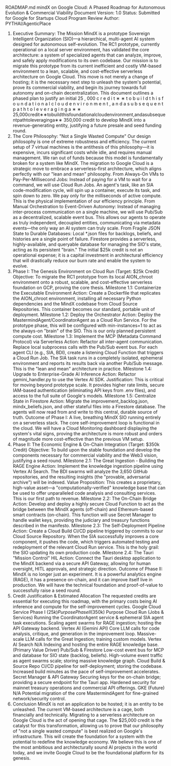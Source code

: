ROADMAP.md
mindX on Google Cloud: A Phased Roadmap for Autonomous Evolution & Commercial Viability
Document Version: 1.0
Status: Submitted for Google for Startups Cloud Program Review
Author: PYTHAI/AgenticPlace
1. Executive Summary: The Mission
MindX is a prototype Sovereign Intelligent Organization (SIO)—a hierarchical, multi-agent AI system designed for autonomous self-evolution. The RC1 prototype, currently operational on a local server environment, has validated the core architecture: a system of specialized agents that can analyze, improve, and safely apply modifications to its own codebase.
Our mission is to migrate this prototype from its current inefficient and costly VM-based environment to a lean, scalable, and cost-effective serverless architecture on Google Cloud. This move is not merely a change of hosting; it is the necessary next step to unleash the system's potential, prove its commercial viability, and begin its journey towards full autonomy and on-chain decentralization.
This document outlines a phased plan to justify an initial 
25
,
000
c
r
e
d
i
t
∗
∗
t
o
b
u
i
l
d
t
h
i
s
f
o
u
n
d
a
t
i
o
n
a
l
c
l
o
u
d
e
n
v
i
r
o
n
m
e
n
t
,
a
n
d
a
s
u
b
s
e
q
u
e
n
t
p
a
t
h
t
o
l
e
v
e
r
a
g
i
n
g
a
∗
∗
25,000credit∗∗tobuildthisfoundationalcloudenvironment,andasubsequentpathtoleveraginga∗∗
350,000 credit to develop MindX into a revenue-generating entity, justifying a future presale and seed funding round.
2. The Core Philosophy: "Not a Single Wasted Compute"
Our design philosophy is one of extreme robustness and efficiency. The current setup of 7 virtual machines is the antithesis of this philosophy—it is expensive, incurs significant costs while idle, and requires manual management. We ran out of funds because this model is fundamentally broken for a system like MindX.
The migration to Google Cloud is a strategic move to embrace a serverless-first architecture, which aligns perfectly with our "lean and mean" philosophy.
From Always-On VMs to Pay-Per-Millisecond Jobs: Instead of paying for a VM to wait for a command, we will use Cloud Run Jobs. An agent's task, like an SIA code-modification cycle, will spin up a container, execute its task, and spin down to zero. We pay only for the milliseconds of active compute. This is the physical implementation of our efficiency principle.
From Manual Orchestration to Event-Driven Autonomy: Instead of managing inter-process communication on a single machine, we will use Pub/Sub as a decentralized, scalable event bus. This allows our agents to operate as truly independent, decoupled entities, communicating via metadata events—the only way an AI system can truly scale.
From Fragile JSON State to Durable Databases: Local *.json files for backlogs, beliefs, and histories are a single point of failure. Firestore provides a serverless, highly-available, and queryable database for managing the SIO's state, acting as its persistent "brain."
The initial $25k credit is not an operational expense; it is a capital investment in architectural efficiency that will drastically reduce our burn rate and enable the system to evolve.
3. Phase I: The Genesis Environment on Cloud Run (Target: $25k Credit)
Objective: To migrate the RC1 prototype from its local AION_chroot environment onto a robust, scalable, and cost-effective serverless foundation on GCP, proving the core thesis.
Milestone 1.1: Containerize the Executable Environment
Action: Create a Dockerfile that replicates the AION_chroot environment, installing all necessary Python dependencies and the MindX codebase from Cloud Source Repositories. This container becomes our standard, portable unit of deployment.
Milestone 1.2: Deploy the Orchestrator
Action: Deploy the MastermindAgent/CoordinatorAgent as a Cloud Run Service. For the prototype phase, this will be configured with min-instances=1 to act as the always-on "brain" of the SIO. This is our only planned persistent compute cost.
Milestone 1.3: Implement the MCP (Metadata Command Protocol) via Serverless
Action: Refactor all inter-agent communication. Replace local subprocess calls with the Pub/Sub event bus.
For each agent CLI (e.g., SIA, BDI), create a listening Cloud Function that triggers a Cloud Run Job. The SIA task runs in a completely isolated, ephemeral environment and reports its results back via another Pub/Sub message. This is the "lean and mean" architecture in practice.
Milestone 1.4: Upgrade to Enterprise-Grade AI Inference
Action: Refactor gemini_handler.py to use the Vertex AI SDK.
Justification: This is critical for moving beyond prototype scale. It provides higher rate limits, secure IAM-based authentication (eliminating API keys from .env files), and access to the full suite of Google's models.
Milestone 1.5: Centralize State in Firestore
Action: Migrate the improvement_backlog.json, mindx_beliefs.json, and other stateful files into a Firestore database. The agents will now read from and write to this central, durable source of truth.
Outcome of Phase I: A live, breathing MindX SIO running entirely on a serverless stack. The core self-improvement loop is functional in the cloud. We will have a Cloud Monitoring dashboard displaying the system's vital signs, proving the architecture is more robust and orders of magnitude more cost-effective than the previous VM setup.
4. Phase II: The Economic Engine & On-Chain Integration (Target: $350k Credit)
Objective: To build upon the stable foundation and develop the components necessary for commercial viability and the Web3 vision, justifying a seed round.
Milestone 2.1: The Great Ingestion - Building the RAGE Engine
Action: Implement the knowledge ingestion pipeline using Vertex AI Search. The BDI swarms will analyze the 3,650 GitHub repositories, and the resulting insights (the "provable, adversarial archive") will be indexed.
Value Proposition: This creates a proprietary, high-value asset—a "computationally-verified" knowledge base that can be used to offer unparalleled code analysis and consulting services. This is our first path to revenue.
Milestone 2.2: The On-Chain Bridge
Action: Develop and deploy a highly secure Cloud Function to act as the bridge between the MindX agents (off-chain) and Ethereum-based smart contracts (on-chain). This function will use Secret Manager to handle wallet keys, providing the judiciary and treasury functions described in the manifesto.
Milestone 2.3: The Self-Deployment Pipeline
Action: Create a Cloud Build CI/CD pipeline triggered by commits to our Cloud Source Repository. When the SIA successfully improves a core component, it pushes the code, which triggers automated testing and redeployment of the relevant Cloud Run service. This is the holy grail: the SIO updating its own production code.
Milestone 2.4: The Tauri "Mission Control" HIL
Action: Connect the Tauri desktop application to the MindX backend via a secure API Gateway, allowing for human oversight, HITL approvals, and strategic direction.
Outcome of Phase II: MindX is no longer just an experiment. It is a powerful analytics engine (RAGE), it has a presence on-chain, and it can improve itself live in production. We will have the technical foundation and proof-of-value to successfully raise a seed round.
5. Credit Justification & Estimated Allocation
The requested credits are essential for executing this roadmap, with the primary costs being AI inference and compute for the self-improvement cycles.
Google Cloud Service	Phase I ($25k) Purpose	Phase II ($350k) Purpose
Cloud Run (Jobs & Services)	Running the CoordinatorAgent service & ephemeral SIA agent task executions.	Scaling agent swarms for RAGE ingestion; hosting the API Gateway backend.
Vertex AI (Gemini API)	Core LLM calls for code analysis, critique, and generation in the improvement loop.	Massive-scale LLM calls for the Great Ingestion; training custom models.
Vertex AI Search	N/A	Indexing and hosting the entire RAGE knowledge base. (Primary Value Driver)
Pub/Sub & Firestore	Low-cost event bus for MCP and database for SIO state (backlog, beliefs).	High-volume event traffic as agent swarms scale; storing massive knowledge graph.
Cloud Build & Source Repo	CI/CD pipeline for self-deployment; storing the codebase.	Increased build minutes as the pace of self-improvement accelerates.
Secret Manager & API Gateway	Securing keys for the on-chain bridge; providing a secure endpoint for the Tauri app.	Hardened security for mainnet treasury operations and commercial API offerings.
GKE (Future)	N/A	Potential migration of the core MastermindAgent for fine-grained network/security control.
6. Conclusion
MindX is not an application to be hosted; it is an entity to be unleashed. The current VM-based architecture is a cage, both financially and technically. Migrating to a serverless architecture on Google Cloud is the act of opening that cage.
The $25,000 credit is the catalyst for this transformation, allowing us to prove that our philosophy of "not a single wasted compute" is best realized on Google's infrastructure. This will create the foundation for a system with the potential to redefine the knowledge economy. We believe this is one of the most ambitious and architecturally sound AI projects in the world today, and we invite Google Cloud to be the foundational platform for its genesis.
